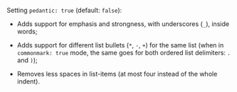Setting `pedantic: true` (default: `false`):

*   Adds support for emphasis and strongness, with underscores (`_`), inside
    words;

*   Adds support for different list bullets (`*`, `-`, `+`) for the same list
    (when in `commonmark: true` mode, the same goes for both ordered list
    delimiters: `.` and `)`);

*   Removes less spaces in list-items (at most four instead of the whole
    indent).
